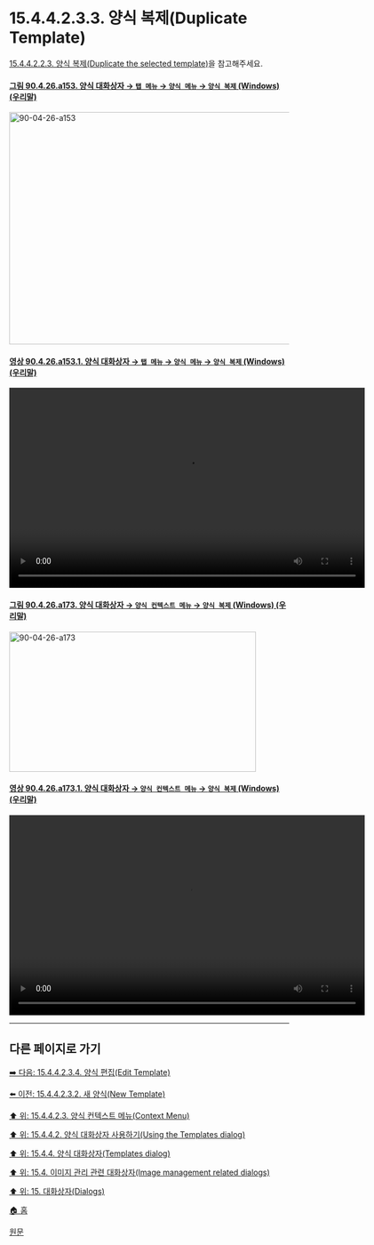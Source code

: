 # 15.4.4.2.3.3. 양식 복제(Duplicate Template)
[15.4.4.2.2.3. 양식 복제(Duplicate the selected template)](./15-04-04-02-02-03-duplicate_the_selected_template.md)을 참고해주세요.

<a id="90-04-26-a153"></a>

#### [그림 90.4.26.a153. 양식 대화상자 → `탭 메뉴` → `양식 메뉴` → `양식 복제` (Windows) (우리말)](./90-04-0026-templates.md#90-04-26-a153)
<img width="824" height="418" alt="90-04-26-a153" src="https://github.com/user-attachments/assets/01fb36c7-988a-4cfa-91db-3d0b0318b349" />

<a id="90-04-26-a153-01"></a>

#### [영상 90.4.26.a153.1. 양식 대화상자 → `탭 메뉴` → `양식 메뉴` → `양식 복제` (Windows) (우리말)](./90-04-0026-templates.md#90-04-26-a153-01)
<video controls="controls" width="640" height="360" src="https://github.com/user-attachments/assets/b41f2b5f-a0ad-476d-9c74-eb284df71272"></video>

<a id="90-04-26-a173"></a>

#### [그림 90.4.26.a173. 양식 대화상자 → `양식 컨텍스트 메뉴` → `양식 복제` (Windows) (우리말)](./90-04-0026-templates.md#90-04-26-a173)
<img width="444" height="252" alt="90-04-26-a173" src="https://github.com/user-attachments/assets/91b30cb9-deb4-456c-b69b-106edab92799" />

<a id="90-04-26-a173-01"></a>

#### [영상 90.4.26.a173.1. 양식 대화상자 → `양식 컨텍스트 메뉴` → `양식 복제` (Windows) (우리말)](./90-04-0026-templates.md#90-04-26-a173-01)
<video controls="controls" width="640" height="360" src="https://github.com/user-attachments/assets/cdb248cb-2c00-448d-b9d3-d36f94013889"></video>

***

## 다른 페이지로 가기

[➡️ 다음: 15.4.4.2.3.4. 양식 편집(Edit Template)](./15-04-04-02-03-04-edit_template.md)

[⬅️ 이전: 15.4.4.2.3.2. 새 양식(New Template)](./15-04-04-02-03-02-new_template.md)

[⬆️ 위: 15.4.4.2.3. 양식 컨텍스트 메뉴(Context Menu)](./15-04-04-02-03-00-context_menu.md)

[⬆️ 위: 15.4.4.2. 양식 대화상자 사용하기(Using the Templates dialog)](./15-04-04-02-00-using_the_templates_dialog.md)

[⬆️ 위: 15.4.4. 양식 대화상자(Templates dialog)](./15-04-04-00-templates-dialog.md)

[⬆️ 위: 15.4. 이미지 관리 관련 대화상자(Image management related dialogs)](./15-04-00-image-management-related-dialogs.md)

[⬆️ 위: 15. 대화상자(Dialogs)](./15-00-dialogs.md)

[🏠 홈](./00-home.md)

[원문](https://docs.gimp.org/2.10/ko/gimp-template-dialog.html#idm21357)